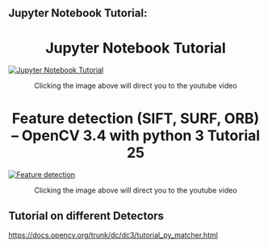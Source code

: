 ## Jupyter Notebook Tutorial:
<h1><center>Jupyter Notebook Tutorial</center></h1>
 
[![Jupyter Notebook Tutorial](http://img.youtube.com/vi/EEEZX_0FMEc/0.jpg)](https://www.youtube.com/watch?v=EEEZX_0FMEc "Jupyter Notebook Tutorial")
<center> Clicking the image above will direct you to the youtube video</center>

## <h1><center>Feature detection (SIFT, SURF, ORB) – OpenCV 3.4 with python 3 Tutorial 25</center></h1>
 
[![Feature detection](http://img.youtube.com/vi/USl5BHFq2H4&t=5s/0.jpg)](https://www.youtube.com/watch?v=USl5BHFq2H4&t=5s "Feature detection")
<center> Clicking the image above will direct you to the youtube video</center>

## Tutorial on different Detectors 
https://docs.opencv.org/trunk/dc/dc3/tutorial_py_matcher.html
